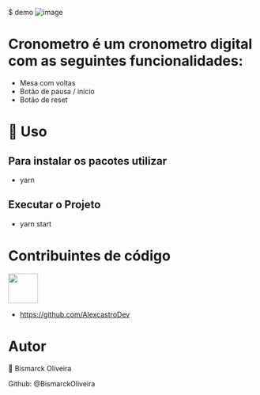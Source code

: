 $ demo
![image](https://user-images.githubusercontent.com/68343542/116167274-47a2dd00-a6d6-11eb-9ae4-f232f650f0ef.png)


# Cronometro é um cronometro digital com as seguintes funcionalidades: 

- Mesa com voltas
- Botão de pausa / início
- Botão de reset



# 🚀 Uso 

## Para instalar os pacotes utilizar 
 - yarn 

## Executar o Projeto 
- yarn start

# Contribuintes de código


<img src="https://avatars.githubusercontent.com/u/10711649?v=4" width="60">

- https://github.com/AlexcastroDev

# Autor
👤 Bismarck Oliveira

Github: @BismarckOliveira
